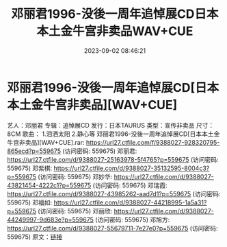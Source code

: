 ﻿---
title: 邓丽君1996-没後一周年追悼展CD日本本土金牛宫非卖品WAV+CUE
date: 2023-09-02 08:46:21
categories: WAV车载音乐、镜像
tags: 华语中文
---
# 邓丽君1996-没後一周年追悼展CD[日本本土金牛宫非卖品][WAV+CUE]

艺人：邓丽君
专辑：追悼展CD
发行：日本TAURUS
类型：宣传非卖品
尺寸：8CM
歌曲：
1.泪洒太阳
2.静心等
邓丽君1996-没後一周年追悼展CD[日本本土金牛宫非卖品][WAV+CUE].rar: https://url27.ctfile.com/f/9388027-928320795-865ecd?p=559675
(访问密码: 559675)
邓丽君: https://url27.ctfile.com/d/9388027-25163978-5f4765?p=559675
(访问密码: 559675)
邓紫棋: https://url27.ctfile.com/d/9388027-35132595-8004c3?p=559675
(访问密码: 559675)
邓妙华: https://url27.ctfile.com/d/9388027-43821454-4222c1?p=559675
(访问密码: 559675)
邓瑞霞: https://url27.ctfile.com/d/9388027-43985262-aad7d1?p=559675
(访问密码: 559675)
邓福如: https://url27.ctfile.com/d/9388027-44218995-1a5a31?p=559675
(访问密码: 559675)
邓丽欣: https://url27.ctfile.com/d/9388027-44249997-9d683e?p=559675
(访问密码: 559675)
邓旭方: https://url27.ctfile.com/d/9388027-55679711-7e27e0?p=559675
(访问密码: 559675)
原文：[链接](https://blog.sina.com.cn/s/blog_1647c7e76010313b2.html)